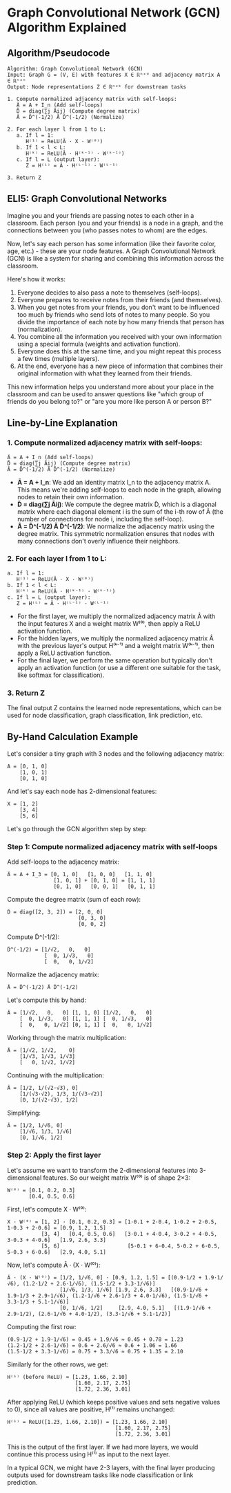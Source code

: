 # Graph Convolutional Network (GCN) Algorithm Explained

## Algorithm/Pseudocode

```
Algorithm: Graph Convolutional Network (GCN)
Input: Graph G = (V, E) with features X ∈ ℝⁿˣᵈ and adjacency matrix A ∈ ℝⁿˣⁿ
Output: Node representations Z ∈ ℝⁿˣᵏ for downstream tasks

1. Compute normalized adjacency matrix with self-loops:
   Ã = A + I_n (Add self-loops)
   D̃ = diag(∑j Ãij) (Compute degree matrix)
   Â = D̃^(-1/2) Ã D̃^(-1/2) (Normalize)

2. For each layer l from 1 to L:
   a. If l = 1:
      H⁽¹⁾ = ReLU(Â · X · W⁽⁰⁾)
   b. If 1 < l < L:
      H⁽ᵏ⁾ = ReLU(Â · H⁽ᵏ⁻¹⁾ · W⁽ᵏ⁻¹⁾)
   c. If l = L (output layer):
      Z = H⁽ᴸ⁾ = Â · H⁽ᴸ⁻¹⁾ · W⁽ᴸ⁻¹⁾

3. Return Z
```

## ELI5: Graph Convolutional Networks

Imagine you and your friends are passing notes to each other in a classroom. Each person (you and your friends) is a node in a graph, and the connections between you (who passes notes to whom) are the edges.

Now, let's say each person has some information (like their favorite color, age, etc.) - these are your node features. A Graph Convolutional Network (GCN) is like a system for sharing and combining this information across the classroom.

Here's how it works:
1. Everyone decides to also pass a note to themselves (self-loops).
2. Everyone prepares to receive notes from their friends (and themselves).
3. When you get notes from your friends, you don't want to be influenced too much by friends who send lots of notes to many people. So you divide the importance of each note by how many friends that person has (normalization).
4. You combine all the information you received with your own information using a special formula (weights and activation function).
5. Everyone does this at the same time, and you might repeat this process a few times (multiple layers).
6. At the end, everyone has a new piece of information that combines their original information with what they learned from their friends.

This new information helps you understand more about your place in the classroom and can be used to answer questions like "which group of friends do you belong to?" or "are you more like person A or person B?"

## Line-by-Line Explanation

### 1. Compute normalized adjacency matrix with self-loops:

```
Ã = A + I_n (Add self-loops)
D̃ = diag(∑j Ãij) (Compute degree matrix)
Â = D̃^(-1/2) Ã D̃^(-1/2) (Normalize)
```

- **Ã = A + I_n**: We add an identity matrix I_n to the adjacency matrix A. This means we're adding self-loops to each node in the graph, allowing nodes to retain their own information.
- **D̃ = diag(∑j Ãij)**: We compute the degree matrix D̃, which is a diagonal matrix where each diagonal element i is the sum of the i-th row of Ã (the number of connections for node i, including the self-loop).
- **Â = D̃^(-1/2) Ã D̃^(-1/2)**: We normalize the adjacency matrix using the degree matrix. This symmetric normalization ensures that nodes with many connections don't overly influence their neighbors.

### 2. For each layer l from 1 to L:

```
a. If l = 1:
   H⁽¹⁾ = ReLU(Â · X · W⁽⁰⁾)
b. If 1 < l < L:
   H⁽ᵏ⁾ = ReLU(Â · H⁽ᵏ⁻¹⁾ · W⁽ᵏ⁻¹⁾)
c. If l = L (output layer):
   Z = H⁽ᴸ⁾ = Â · H⁽ᴸ⁻¹⁾ · W⁽ᴸ⁻¹⁾
```

- For the first layer, we multiply the normalized adjacency matrix Â with the input features X and a weight matrix W⁽⁰⁾, then apply a ReLU activation function.
- For the hidden layers, we multiply the normalized adjacency matrix Â with the previous layer's output H⁽ᵏ⁻¹⁾ and a weight matrix W⁽ᵏ⁻¹⁾, then apply a ReLU activation function.
- For the final layer, we perform the same operation but typically don't apply an activation function (or use a different one suitable for the task, like softmax for classification).

### 3. Return Z

The final output Z contains the learned node representations, which can be used for node classification, graph classification, link prediction, etc.

## By-Hand Calculation Example

Let's consider a tiny graph with 3 nodes and the following adjacency matrix:

```
A = [0, 1, 0]
    [1, 0, 1]
    [0, 1, 0]
```

And let's say each node has 2-dimensional features:

```
X = [1, 2]
    [3, 4]
    [5, 6]
```

Let's go through the GCN algorithm step by step:

### Step 1: Compute normalized adjacency matrix with self-loops

Add self-loops to the adjacency matrix:
```
Ã = A + I_3 = [0, 1, 0]   [1, 0, 0]   [1, 1, 0]
               [1, 0, 1] + [0, 1, 0] = [1, 1, 1]
               [0, 1, 0]   [0, 0, 1]   [0, 1, 1]
```

Compute the degree matrix (sum of each row):
```
D̃ = diag([2, 3, 2]) = [2, 0, 0]
                       [0, 3, 0]
                       [0, 0, 2]
```

Compute D̃^(-1/2):
```
D̃^(-1/2) = [1/√2,   0,   0]
            [  0, 1/√3,   0]
            [  0,   0, 1/√2]
```

Normalize the adjacency matrix:
```
Â = D̃^(-1/2) Ã D̃^(-1/2)
```

Let's compute this by hand:
```
Â = [1/√2,   0,   0] [1, 1, 0] [1/√2,   0,   0]
    [  0, 1/√3,   0] [1, 1, 1] [  0, 1/√3,   0]
    [  0,   0, 1/√2] [0, 1, 1] [  0,   0, 1/√2]
```

Working through the matrix multiplication:
```
Â = [1/√2, 1/√2,    0]
    [1/√3, 1/√3, 1/√3]
    [   0, 1/√2, 1/√2]
```

Continuing with the multiplication:
```
Â = [1/2, 1/(√2·√3), 0]
    [1/(√3·√2), 1/3, 1/(√3·√2)]
    [0, 1/(√2·√3), 1/2]
```

Simplifying:
```
Â = [1/2, 1/√6, 0]
    [1/√6, 1/3, 1/√6]
    [0, 1/√6, 1/2]
```

### Step 2: Apply the first layer

Let's assume we want to transform the 2-dimensional features into 3-dimensional features. So our weight matrix W⁽⁰⁾ is of shape 2×3:

```
W⁽⁰⁾ = [0.1, 0.2, 0.3]
       [0.4, 0.5, 0.6]
```

First, let's compute X · W⁽⁰⁾:
```
X · W⁽⁰⁾ = [1, 2] · [0.1, 0.2, 0.3] = [1·0.1 + 2·0.4, 1·0.2 + 2·0.5, 1·0.3 + 2·0.6] = [0.9, 1.2, 1.5]
           [3, 4]   [0.4, 0.5, 0.6]   [3·0.1 + 4·0.4, 3·0.2 + 4·0.5, 3·0.3 + 4·0.6]   [1.9, 2.6, 3.3]
           [5, 6]                      [5·0.1 + 6·0.4, 5·0.2 + 6·0.5, 5·0.3 + 6·0.6]   [2.9, 4.0, 5.1]
```

Now, let's compute Â · (X · W⁽⁰⁾):
```
Â · (X · W⁽⁰⁾) = [1/2, 1/√6, 0] · [0.9, 1.2, 1.5] = [(0.9·1/2 + 1.9·1/√6), (1.2·1/2 + 2.6·1/√6), (1.5·1/2 + 3.3·1/√6)]
                 [1/√6, 1/3, 1/√6] [1.9, 2.6, 3.3]   [(0.9·1/√6 + 1.9·1/3 + 2.9·1/√6), (1.2·1/√6 + 2.6·1/3 + 4.0·1/√6), (1.5·1/√6 + 3.3·1/3 + 5.1·1/√6)]
                 [0, 1/√6, 1/2]     [2.9, 4.0, 5.1]   [(1.9·1/√6 + 2.9·1/2), (2.6·1/√6 + 4.0·1/2), (3.3·1/√6 + 5.1·1/2)]
```

Computing the first row:
```
(0.9·1/2 + 1.9·1/√6) = 0.45 + 1.9/√6 ≈ 0.45 + 0.78 = 1.23
(1.2·1/2 + 2.6·1/√6) = 0.6 + 2.6/√6 ≈ 0.6 + 1.06 = 1.66
(1.5·1/2 + 3.3·1/√6) = 0.75 + 3.3/√6 ≈ 0.75 + 1.35 = 2.10
```

Similarly for the other rows, we get:
```
H⁽¹⁾ (before ReLU) ≈ [1.23, 1.66, 2.10]
                      [1.60, 2.17, 2.75]
                      [1.72, 2.36, 3.01]
```

After applying ReLU (which keeps positive values and sets negative values to 0), since all values are positive, H⁽¹⁾ remains unchanged:
```
H⁽¹⁾ = ReLU([1.23, 1.66, 2.10]) = [1.23, 1.66, 2.10]
                                   [1.60, 2.17, 2.75]
                                   [1.72, 2.36, 3.01]
```

This is the output of the first layer. If we had more layers, we would continue this process using H⁽¹⁾ as input to the next layer.

In a typical GCN, we might have 2-3 layers, with the final layer producing outputs used for downstream tasks like node classification or link prediction.
